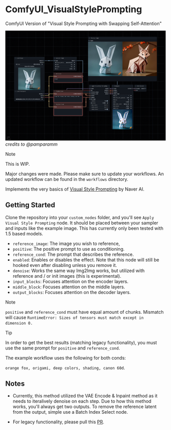 # ComfyUI_VisualStylePrompting
ComfyUI Version of "Visual Style Prompting with Swapping Self-Attention"

![image](workflows/workflow_simple.png)
*credits to @pamparamm*

> [!NOTE]
> This is WIP.
>
> Major changes were made. Please make sure to update your workflows. An updated workflow can be found in the `workflows` directory.

Implements the very basics of [Visual Style Prompting](https://github.com/naver-ai/Visual-Style-Prompting) by Naver AI.

## Getting Started

Clone the repository into your `custom_nodes` folder, and you'll see `Apply Visual Style Prompting` node. It should be placed between your sampler and inputs like the example image.
This has currently only been tested with 1.5 based models.

- `reference_image`: The image you wish to reference,
- `positive`: The positive prompt to use as conditioning.
- `reference_cond`: The prompt that describes the reference.
- `enabled`: Enables or disables the effect. Note that this node will still be hooked even after disabling unless you remove it.
- `denoise`: Works the same way Img2Img works, but utilized with reference and / or init images (this is experimental).
- `input_blocks`: Focuses attention on the encoder layers.
- `middle_block`: Focuses attention on the middle layers.
- `output_blocks`: Focuses attention on the decoder layers.

> [!NOTE]
> `positive` and `reference_cond` must have equal amount of chunks. Mismatch will cause `RuntimeError: Sizes of tensors must match except in dimension 0.`

> [!TIP]
> In order to get the best results (matching legacy functionality), you must use the same prompt for `positive` and `reference_cond`.
>
> The example workflow uses the following for both conds:
>
> `orange fox, origami, deep colors, shading, canon 60d`.

## Notes

- Currently, this method utilized the VAE Encode & Inpaint method as it needs to iteralively denoise on each step.
Due to how this method works, you'll always get two outputs. To remove the reference latent from the output, simple use a Batch Index Select node.

- For legacy functionality, please pull this [PR](https://github.com/ExponentialML/ComfyUI_VisualStylePrompting/tree/712a41579e730c5db87d68c2dcde4e92c48ab2cc).
